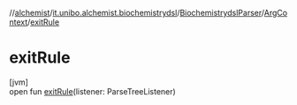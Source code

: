 //[alchemist](../../../../index.md)/[it.unibo.alchemist.biochemistrydsl](../../index.md)/[BiochemistrydslParser](../index.md)/[ArgContext](index.md)/[exitRule](exit-rule.md)

# exitRule

[jvm]\
open fun [exitRule](exit-rule.md)(listener: ParseTreeListener)
